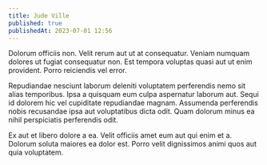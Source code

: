 ```yaml
---
title: Jude Ville
published: true
publishedAt: 2023-07-01 12:56
---
```


Dolorum officiis non. Velit rerum aut ut at consequatur. Veniam numquam dolores ut fugiat consequatur non. Est tempora voluptas quasi aut ut enim provident. Porro reiciendis vel error.

Repudiandae nesciunt laborum deleniti voluptatem perferendis nemo sit alias temporibus. Ipsa a quisquam eum culpa aspernatur laborum aut. Sequi id dolorem hic vel cupiditate repudiandae magnam. Assumenda perferendis nobis recusandae ipsa aut voluptatibus dicta odit. Quam dolorum minus ea nihil perspiciatis perferendis odit.

Ex aut et libero dolore a ea. Velit officiis amet eum aut qui enim et a. Dolorum soluta maiores ea dolor est. Porro velit dignissimos animi quos aut quia voluptatem.